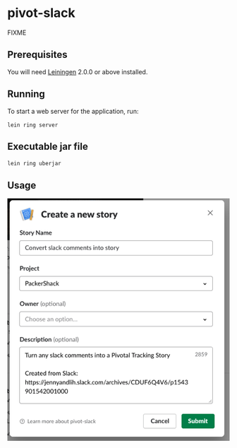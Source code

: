 # pivot-slack

FIXME

## Prerequisites

You will need [Leiningen][] 2.0.0 or above installed.

[leiningen]: https://github.com/technomancy/leiningen

## Running

To start a web server for the application, run:

    lein ring server

## Executable jar file
```
lein ring uberjar
```

## Usage
![Convert Slack Comment into Story](https://raw.githubusercontent.com/noitcudni/pivotal-tracker-slack-bot/master/convert-comment-into-story.png)
